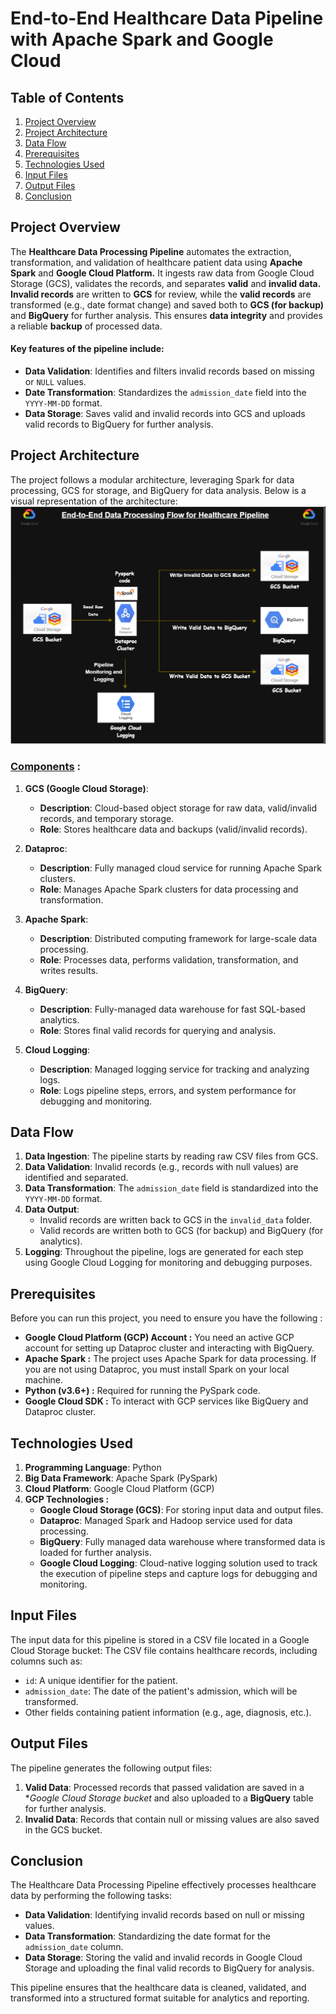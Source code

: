 # End-to-End Healthcare Data Pipeline with Apache Spark and Google Cloud
## Table of Contents
1. [Project Overview](#project-overview)
2. [Project Architecture](#project-architecture)
3. [Data Flow](#data-flow)
4. [Prerequisites](#prerequisites)
5. [Technologies Used](#technologies-used)
6. [Input Files](#input-files)
7. [Output Files](#output-files)
8. [Conclusion](#conclusion)


## Project Overview
The **Healthcare Data Processing Pipeline** automates the extraction, transformation, and validation of healthcare patient data using **Apache Spark** and **Google Cloud Platform.** It ingests raw data from Google Cloud Storage (GCS), validates the records, and separates **valid** and **invalid data.**
**Invalid records** are written to **GCS** for review, while the **valid records** are transformed (e.g., date format change) and saved both to **GCS (for backup)** and **BigQuery** for further analysis. This ensures **data integrity** and provides a reliable **backup** of processed data.

#### Key features of the pipeline include:
- **Data Validation**: Identifies and filters invalid records based on missing or `NULL` values.
- **Date Transformation**: Standardizes the `admission_date` field into the `YYYY-MM-DD` format.
- **Data Storage**: Saves valid and invalid records into GCS and uploads valid records to BigQuery for further analysis.

## Project Architecture
The project follows a modular architecture, leveraging Spark for data processing, GCS for storage, and BigQuery for data analysis. Below is a visual representation of the architecture:
![Project Architecture](https://github.com/malviya1908/healthcare-etl-pipeline/blob/main/architecture/architecture.png)

### <ins>Components</ins> :
1. **GCS (Google Cloud Storage)**:
     - **Description**: Cloud-based object storage for raw data, valid/invalid records, and temporary storage.
     - **Role**: Stores healthcare data and backups (valid/invalid records).
  
  2. **Dataproc**:
     - **Description**: Fully managed cloud service for running Apache Spark clusters.
     - **Role**: Manages Apache Spark clusters for data processing and transformation.

3. **Apache Spark**:
     - **Description**: Distributed computing framework for large-scale data processing.
     - **Role**: Processes data, performs validation, transformation, and writes results.

4. **BigQuery**:
     - **Description**: Fully-managed data warehouse for fast SQL-based analytics.
     - **Role**: Stores final valid records for querying and analysis.

5. **Cloud Logging**:
     - **Description**: Managed logging service for tracking and analyzing logs.
     - **Role**: Logs pipeline steps, errors, and system performance for debugging and monitoring.

## Data Flow

1. **Data Ingestion**: The pipeline starts by reading raw CSV files from GCS.
2. **Data Validation**: Invalid records (e.g., records with null values) are identified and separated.
3. **Data Transformation**: The `admission_date` field is standardized into the `YYYY-MM-DD` format.
4. **Data Output**:
   - Invalid records are written back to GCS in the `invalid_data` folder.
   - Valid records are written both to GCS (for backup) and BigQuery (for analytics).
5. **Logging**: Throughout the pipeline, logs are generated for each step using Google Cloud Logging for monitoring and debugging purposes.



## Prerequisites
Before you can run this project, you need to ensure you have the following :
- **Google Cloud Platform (GCP) Account :** You need an active GCP account for setting up Dataproc cluster and interacting with BigQuery.
- **Apache Spark :** The project uses Apache Spark for data processing. If you are not using Dataproc, you must install Spark on your local machine.
- **Python (v3.6+) :** Required for running the PySpark code.
- **Google Cloud SDK :** To interact with GCP services like BigQuery and Dataproc cluster.

## Technologies Used
1. **Programming Language**: Python
2. **Big Data Framework**: Apache Spark (PySpark)
3. **Cloud Platform**: Google Cloud Platform (GCP)
4. **GCP Technologies :**
   - **Google Cloud Storage (GCS)**: For storing input data and output files.
   - **Dataproc**: Managed Spark and Hadoop service used for data processing.
   - **BigQuery**: Fully managed data warehouse where transformed data is loaded for further analysis.
   - **Google Cloud Logging**: Cloud-native logging solution used to track the execution of pipeline steps and capture logs for debugging and monitoring.


## Input Files
The input data for this pipeline is stored in a CSV file located in a Google Cloud Storage bucket:
The CSV file contains healthcare records, including columns such as:
- `id`: A unique identifier for the patient.
- `admission_date`: The date of the patient's admission, which will be transformed.
- Other fields containing patient information (e.g., age, diagnosis, etc.).


## Output Files
The pipeline generates the following output files:
1. **Valid Data**: Processed records that passed validation are saved in a **Google Cloud Storage bucket* and also uploaded to a **BigQuery** table for further analysis.
2. **Invalid Data**: Records that contain null or missing values are also saved in the GCS bucket.


## Conclusion
The Healthcare Data Processing Pipeline effectively processes healthcare data by performing the following tasks:
- **Data Validation**: Identifying invalid records based on null or missing values.
- **Data Transformation**: Standardizing the date format for the `admission_date` column.
- **Data Storage**: Storing the valid and invalid records in Google Cloud Storage and uploading the final valid records to BigQuery for analysis.

This pipeline ensures that the healthcare data is cleaned, validated, and transformed into a structured format suitable for analytics and reporting.



  
